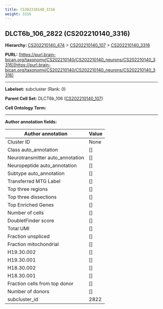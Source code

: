 ```yaml
---
title: CS202210140_3316
weight: 3316
---
```

## DLCT6b_106_2822 (CS202210140_3316)
<b>Hierarchy: </b>
[CS202210140_474](../CS202210140_474) >
[CS202210140_107](../CS202210140_107) >
[CS202210140_3316](../CS202210140_3316)

**PURL:** [https://purl.brain-bican.org/taxonomy/CS202210140/CS202210140_neurons/CS202210140_3316](https://purl.brain-bican.org/taxonomy/CS202210140/CS202210140_neurons/CS202210140_3316)

---


**Labelset:** subcluster (Rank: 0)

**Parent Cell Set:** DLCT6b_106 ([CS202210140_107](../CS202210140_107))



**Cell Ontology Term:** 

[MARKER GENES.]: #


---

[TRANSFERRED ANNOTATIONS.]: #


[AUTHOR ANNOTATION FIELDS.]: #


**Author annotation fields:**

| Author annotation | Value |
|-------------------|-------|
|Cluster ID|None|
|Class auto_annotation|[]|
|Neurotransmitter auto_annotation|[]|
|Neuropeptide auto_annotation|[]|
|Subtype auto_annotation|[]|
|Transferred MTG Label|[]|
|Top three regions|[]|
|Top three dissections|[]|
|Top Enriched Genes|[]|
|Number of cells|[]|
|DoubletFinder score|[]|
|Total UMI|[]|
|Fraction unspliced|[]|
|Fraction mitochondrial|[]|
|H19.30.002|[]|
|H19.30.001|[]|
|H18.30.002|[]|
|H18.30.001|[]|
|Fraction cells from top donor|[]|
|Number of donors|[]|
|subcluster_id|2822|
